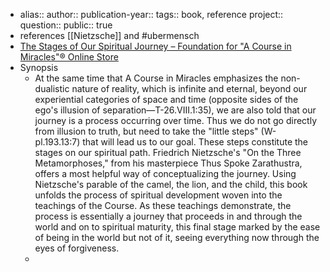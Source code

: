 - alias::
  author::
  publication-year::
  tags:: book, reference
  project:: 
  question::
  public:: true
- references [[Nietzsche]] and #ubermensch
- [The Stages of Our Spiritual Journey – Foundation for "A Course in Miracles"® Online Store](https://facimstore.org/products/the-stages-of-our-spiritual-journey-epub)
- Synopsis
	- At the same time that A Course in Miracles emphasizes the non-dualistic nature of reality, which is infinite and eternal, beyond our experiential categories of space and time (opposite sides of the ego's illusion of separation—T-26.VIII.1:35), we are also told that our journey is a process occurring over time. Thus we do not go directly from illusion to truth, but need to take the "little steps" (W-pl.193.13:7) that will lead us to our goal. These steps constitute the stages on our spiritual path. Friedrich Nietzsche's "On the Three Metamorphoses," from his masterpiece Thus Spoke Zarathustra, offers a most helpful way of conceptualizing the journey. Using Nietzsche's parable of the camel, the lion, and the child, this book unfolds the process of spiritual development woven into the teachings of the Course. As these teachings demonstrate, the process is essentially a journey that proceeds in and through the world and on to spiritual maturity, this final stage marked by the ease of being in the world but not of it, seeing everything now through the eyes of forgiveness.
	-